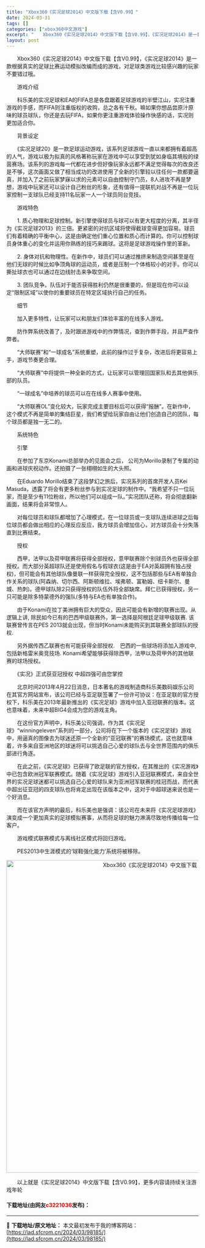 ```yaml
---
title: "Xbox360《实况足球2014》中文版下载【含V0.99】"
date: 2024-03-31
tags: []
categories: ["xbox360中文游戏"]
excerpt: "　　Xbox360《实况足球2014》中文版下载【含V0.99】，《实况足球2014》是一款根据真实的足球比赛运动模拟改编而成的游戏，对足球类游戏比较感兴趣的玩家不要错过哦。 　　游戏介绍 　　科乐美的实况足球和EA的FIFA总是各盘踞着足球游戏的半壁江山，实况注重游戏的手感，而FIFA则注重版权的&hellip;"
layout: post
---
```


 <p>　　Xbox360《实况足球2014》中文版下载【含V0.99】，《实况足球2014》是一款根据真实的足球比赛运动模拟改编而成的游戏，对足球类游戏比较感兴趣的玩家不要错过哦。</p> <p>　　游戏介绍</p> <p>　　科乐美的实况足球和EA的FIFA总是各盘踞着足球游戏的半壁江山，实况注重游戏的手感，而FIFA则注重版权的收购，总之各有千秋。嘛如果你想品尝原汁原味的球员球队，你还是去玩FIFA，如果你更注重游戏体验操作快感的话，实况则更加适合你。</p> <p>　　背景设定</p> <p>　　《实况足球20》是一款足球运动游戏，该系列足球游戏一直以来都拥有着超高的人气，游戏以极为拟真的风格著称玩家在游戏中可以享受到犹如身临其境般的绿茵赛场。该系列的游戏每一代都在进步但好像玩家永远都不满足觉得每次的改良还是不够，这次画面又做了相当成功的改进使用了全新的引擎较以往任何一款都要逼真，并加入了之前玩家梦寐以求的元素可以自由控制守门员，8人进攻不再是梦想，游戏中玩家还可以设计自己粉丝的形象，还有值得一提联机对战不再是一位玩家控制一支球队已经支持11名玩家一人一个球员同台竞技。</p> <p>　　游戏特色</p> <p>　　1. 质心物理和足球控制。新引擎使得球员与球可以有更大程度的分离，其半径为《实况足球2013》的三倍。更紧密的对抗区域将使得截球变得更加容易。球员们有着精确的平衡中心，这是由确定他们重心位置和质心而计算的。你可以控制球员身体重心的变化并运用你熟练的技巧来踢球。这将是足球游戏操作里的革新。</p> <p>　　2. 身体对抗和物理性。在新作中，球员们可以通过推挤来制造空间甚至是在他们无球的时候比如争顶角球的运动员，或者是压制一个体格较小的对手。你可以撕扯球衣也可以通过在边线肘击来争取空间。</p> <p>　　3. 团队竞争。队伍对于能否获得胜利仍然是很重要的，但是现在你可以设定&ldquo;限制区域&rdquo;以使你的重要球员在特定区域执行自己的任务。</p> <p>　　细节</p> <p>　　加入更多特性，让玩家可以和朋友们体验丰富的在线多人游戏。</p> <p>　　防作弊系统改善了，及时跟进游戏中的作弊情况，查到作弊手段，并且严查作弊者。</p> <p>　　&ldquo;大师联赛&rdquo;和&ldquo;一球成名&rdquo;系统重塑，此前的操作过于复杂，改进后将更容易上手，游戏节奏更合理。</p> <p>　　&ldquo;大师联赛&rdquo;中将提供一种全新的方式，让玩家可以管理回国家队和去其他俱乐部的队员。</p> <p>　　&ldquo;一球成名&rdquo;中培养的球员可以在在线多人赛事中使用。</p> <p>　　&ldquo;大师联赛OL&rdquo;变化较大，玩家完成主要目标后可以获得&ldquo;报酬&rdquo;。在新作中，这个模式不再是简单的集结巨星，我们希望给玩家自由让他们创造自己的团队，每个球员都是独一无二的。</p> <p>　　系统特色</p> <p>　　引擎</p> <p>　　在参加了东京Konami总部举办的见面会之后， 公司为Morillo录制了专属的动画和进球庆祝动作。还拍摄了一张栩栩如生的大头照。</p> <p>　　在Eduardo Morillo结束了这段梦幻之旅后，实况系列的首席开发人员Kei Masuda，透露了将会有更多粉丝参与到实况足球的制作中。&ldquo;我希望不只一位玩家，而是至少有11位粉丝，所以他们可以组成一队。&rdquo;实况团队还称，将会彻底翻新画面，结果将会非常惊人。</p> <p>　　对每位球员和球队都增加了心理模式，在一位球员或一支球队连续进球之后每位球员都会做出相应的心理反应反应，我方球员会增加信心，对方球员会十分失落直到比赛结束。</p> <p>　　授权</p> <p>　　西甲，法甲以及荷甲联赛将获得全部授权，意甲联赛除个别球员外也获得全部授权。而大部分英超球队还是使用假名与假球衣(这是由于EA对英超拥有独占授权)，但可能会有其他球队像曼联一样获得完全授权，这不包括那些与EA有单独合作关系的球队(阿森纳、切尔西、阿斯顿维拉、埃弗顿、富勒姆、纽卡斯尔、曼城、热刺)。德甲球队除2只获得授权的队伍外将全部缺席。拜仁已获得授权，另一只可能是除多特蒙德外的强队(多特与EA也有单独合作)。</p> <p>　　由于Konami在拉丁美洲拥有巨大的受众，因此可能会有新增的联赛出现。从逻辑上讲, 除民如今已有的巴西甲级联赛外，第一选择是阿根廷足球甲级联赛. 该联赛曾传言在PES 2013就会出现，但当时Konami未能购买到其联赛全部球队的授权.</p> <p>　　另外据传西乙联赛也有可能获得全部授权.　巴西的一些球场将添加入游戏中, 包括新格雷米奥竞技场. Konami希望能够获得除西甲，法甲以及荷甲外的其他联赛的球场授权。</p> <p>　　《实况》正式获亚冠授权 中超四强可由您掌控</p> <p>　　北京时间2013年4月22日消息，日本著名的游戏制造商科乐美数码娱乐公司在其官方网站宣布，该公司已经与亚足联签署了一份许可协议：在亚足联的官方授权下，科乐美在2013年最新推出的《实况足球》游戏中加入亚冠联赛的版本。这也意味着，未来中超BIG4会成为您的游戏主角。</p> <p>　　在这份官方声明中，科乐美公司强调，作为其《实况足球》&ldquo;winningeleven&rdquo;系列的一部分，公司将在下一个版本的《实况足球》游戏中，用逼真的图像去为球迷还原一个全新的&ldquo;亚冠联赛&rdquo;的赛场模式，这也就意味着，许多来自亚洲地区的球迷将可以挑选自己心爱的球队去与全世界范围内的俱乐部进行角逐。</p> <p>　　在此之前，《实况足球》已获得了欧足联的官方授权，在其推出的《实况游戏》中已包含欧洲冠军联赛模式。随着《实况足球》游戏引入亚冠联赛模式，来自全世界的实况足球迷都可以挑选自己心爱的球队来为亚洲冠军联赛的桂冠而战，而代表中超出征亚冠的四支球队也将肯定出现在该版本之中，这对于中超球迷来说也是一个好消息。</p> <p>　　而在该官方声明的最后，科乐美也是强调：该公司在未来将《实况足球游戏》演变成一个更加真实的足球模拟赛事，从而将足球的魅力淋漓尽致地传播给每一位客户。</p> <p>　　游戏模式联赛模式与离线社区模式将回归游戏。</p> <p>　　PES2013中生涯模式的&lsquo;球鞋强化能力&rsquo;系统将被移除。</p> <p align="center"><img align="" border="0" src="https://lad.sfcrom.cn/wp-content/uploads/2024/03/20240330_66083ecbee430.jpg" width="818" alt="Xbox360《实况足球2014》中文版下载【含V0.99】" /></p> <p>　　以上就是《实况足球2014》中文版下载【含V0.99】，更多内容请持续关注游戏年轮</p> <p><h4>下载地址(由网友<font color="red">c3221036</font>发布)：</h4></p> 

---
📖 **下载地址/原文地址：** 本文最初发布于我的博客网站：[https://lad.sfcrom.cn/2024/03/98185/](https://lad.sfcrom.cn/2024/03/98185/)
